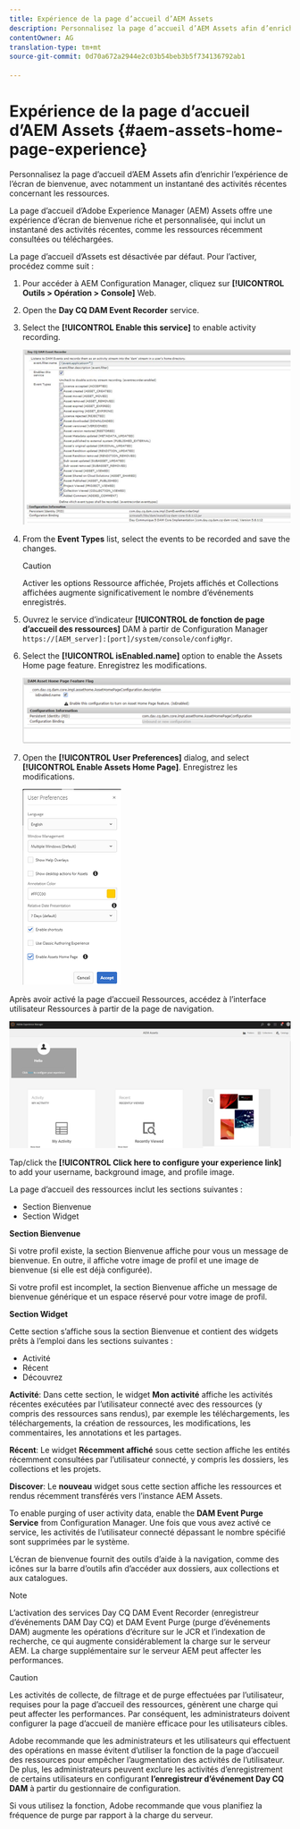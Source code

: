 ```yaml
---
title: Expérience de la page d’accueil d’AEM Assets
description: Personnalisez la page d’accueil d’AEM Assets afin d’enrichir l’expérience de l’écran de bienvenue, avec notamment un instantané des activités récentes concernant les ressources.
contentOwner: AG
translation-type: tm+mt
source-git-commit: 0d70a672a2944e2c03b54beb3b5f734136792ab1

---
```



# Expérience de la page d’accueil d’AEM Assets {#aem-assets-home-page-experience}

Personnalisez la page d’accueil d’AEM Assets afin d’enrichir l’expérience de l’écran de bienvenue, avec notamment un instantané des activités récentes concernant les ressources.

La page d’accueil d’Adobe Experience Manager (AEM) Assets offre une expérience d’écran de bienvenue riche et personnalisée, qui inclut un instantané des activités récentes, comme les ressources récemment consultées ou téléchargées.

La page d’accueil d’Assets est désactivée par défaut. Pour l’activer, procédez comme suit :

1. Pour accéder à AEM Configuration Manager, cliquez sur **[!UICONTROL Outils > Opération > Console]** Web.
1. Open the **Day CQ DAM Event Recorder** service.
1. Select the **[!UICONTROL Enable this service]** to enable activity recording.

   ![chlimage_1-250](assets/chlimage_1-250.png)

1. From the **Event Types** list, select the events to be recorded and save the changes.

   >[!CAUTION]
   >
   >Activer les options Ressource affichée, Projets affichés et Collections affichées augmente significativement le nombre d’événements enregistrés.

1. Ouvrez le service d’indicateur **[!UICONTROL de fonction de page d’accueil des ressources]** DAM à partir de Configuration Manager `https://[AEM_server]:[port]/system/console/configMgr`.
1. Select the **[!UICONTROL isEnabled.name]** option to enable the Assets Home page feature. Enregistrez les modifications.

   ![chlimage_1-251](assets/chlimage_1-251.png)

1. Open the **[!UICONTROL User Preferences]** dialog, and select **[!UICONTROL Enable Assets Home Page]**. Enregistrez les modifications.

   ![user_préférences](assets/user_preferences.png)

Après avoir activé la page d’accueil Ressources, accédez à l’interface utilisateur Ressources à partir de la page de navigation.

![home_page](assets/home_page.png)

Tap/click the **[!UICONTROL Click here to configure your experience link]** to add your username, background image, and profile image.

La page d’accueil des ressources inclut les sections suivantes :

* Section Bienvenue
* Section Widget

**Section Bienvenue**

Si votre profil existe, la section Bienvenue affiche pour vous un message de bienvenue. En outre, il affiche votre image de profil et une image de bienvenue (si elle est déjà configurée).

Si votre profil est incomplet, la section Bienvenue affiche un message de bienvenue générique et un espace réservé pour votre image de profil.

**Section Widget**

Cette section s’affiche sous la section Bienvenue et contient des widgets prêts à l’emploi dans les sections suivantes :

* Activité
* Récent
* Découvrez

**Activité**: Dans cette section, le widget **Mon activité** affiche les activités récentes exécutées par l’utilisateur connecté avec des ressources (y compris des ressources sans rendus), par exemple les téléchargements, les téléchargements, la création de ressources, les modifications, les commentaires, les annotations et les partages.

**Récent**: Le widget **Récemment affiché** sous cette section affiche les entités récemment consultées par l’utilisateur connecté, y compris les dossiers, les collections et les projets.

**Discover**: Le **nouveau** widget sous cette section affiche les ressources et rendus récemment transférés vers l’instance AEM Assets.

To enable purging of user activity data, enable the **DAM Event Purge Service** from Configuration Manager. Une fois que vous avez activé ce service, les activités de l’utilisateur connecté dépassant le nombre spécifié sont supprimées par le système.

L’écran de bienvenue fournit des outils d’aide à la navigation, comme des icônes sur la barre d’outils afin d’accéder aux dossiers, aux collections et aux catalogues.

>[!NOTE]
>
>L’activation des services Day CQ DAM Event Recorder (enregistreur d’événements DAM Day CQ) et DAM Event Purge (purge d’événements DAM) augmente les opérations d’écriture sur le JCR et l’indexation de recherche, ce qui augmente considérablement la charge sur le serveur AEM. La charge supplémentaire sur le serveur AEM peut affecter les performances.

>[!CAUTION]
>
>Les activités de collecte, de filtrage et de purge effectuées par l’utilisateur, requises pour la page d’accueil des ressources, génèrent une charge qui peut affecter les performances. Par conséquent, les administrateurs doivent configurer la page d’accueil de manière efficace pour les utilisateurs cibles.
>
>Adobe recommande que les administrateurs et les utilisateurs qui effectuent des opérations en masse évitent d’utiliser la fonction de la page d’accueil des ressources pour empêcher l’augmentation des activités de l’utilisateur.  De plus, les administrateurs peuvent exclure les activités d’enregistrement de certains utilisateurs en configurant **l’enregistreur d’événement Day CQ DAM** à partir du gestionnaire de configuration.
>
>Si vous utilisez la fonction, Adobe recommande que vous planifiez la fréquence de purge par rapport à la charge du serveur.
